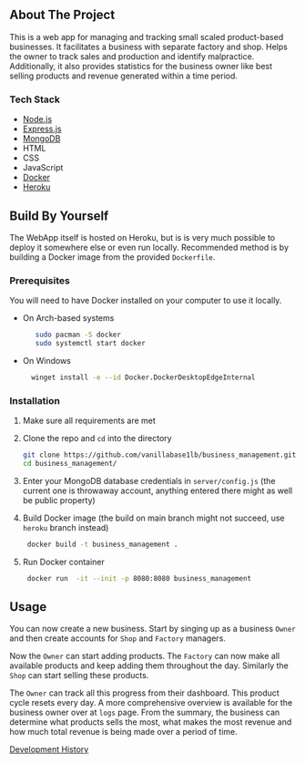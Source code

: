 ## About The Project

This is a web app for managing and tracking small scaled product-based businesses. It facilitates a business with separate factory and shop. Helps the owner to track sales and production and identify malpractice. Additionally, it also provides statistics for the business owner like best selling products and revenue generated within a time period.

### Tech Stack

* [Node.js](https://nodejs.org/)
* [Express.js](https://expressjs.com/)
* [MongoDB](https://mongodb.com/)
* HTML
* CSS
* JavaScript
* [Docker](https://docker.com/)
* [Heroku](https://heroku.com/)


<!-- GETTING STARTED -->
## Build By Yourself

The WebApp itself is hosted on Heroku, but is is very much possible to deploy it somewhere else or even run locally. Recommended method is by building a Docker image from the provided `Dockerfile`.

### Prerequisites

You will need to have Docker installed on your computer to use it locally.
* On Arch-based systems
  ```sh
     sudo pacman -S docker 
     sudo systemctl start docker
  ```
* On Windows
  ```sh
    winget install -e --id Docker.DockerDesktopEdgeInternal
  ```

### Installation

1. Make sure all requirements are met
2. Clone the repo and `cd` into the directory
   ```sh
   git clone https://github.com/vanillabase1lb/business_management.git
   cd business_management/
   ```
3. Enter your MongoDB database credentials in `server/config.js` (the current one is throwaway account, anything entered there might as well be public property)

4. Build Docker image (the build on main branch might not succeed, use `heroku` branch instead)
   ```sh
    docker build -t business_management . 
   ```
5. Run Docker container
   ```sh
    docker run  -it --init -p 8080:8080 business_management 
   ```

## Usage

You can now create a new business. Start by singing up as a business `Owner` and then create accounts for `Shop` and `Factory` managers.

Now the `Owner` can start adding products. The `Factory` can now make all available products and keep adding them throughout the day. Similarly the `Shop` can start selling these products.

The `Owner` can track all this progress from their dashboard. This product cycle resets every day. A more comprehensive overview is available for the business owner over at `logs` page. From the summary, the business can determine what products sells the most, what makes the most revenue and how much total revenue is being made over a period of time.

[Development History](https://github.com/vanillabase1lb/business_management/graphs/contributors)
